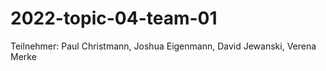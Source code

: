 # 2022-topic-04-team-01

Teilnehmer:
Paul Christmann, Joshua Eigenmann, David Jewanski, Verena Merke